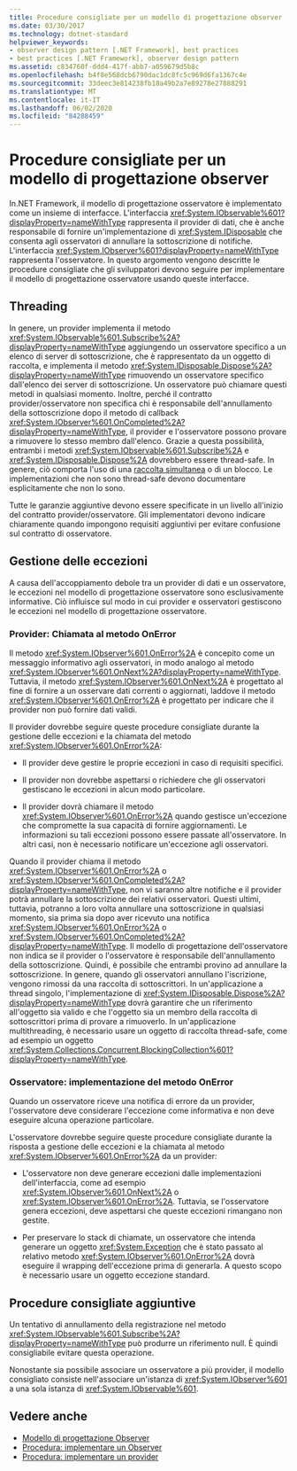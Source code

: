```yaml
---
title: Procedure consigliate per un modello di progettazione observer
ms.date: 03/30/2017
ms.technology: dotnet-standard
helpviewer_keywords:
- observer design pattern [.NET Framework], best practices
- best practices [.NET Framework], observer design pattern
ms.assetid: c834760f-ddd4-417f-abb7-a059679d5b8c
ms.openlocfilehash: b4f8e568dcb6790dac1dc8fc5c969d6fa1367c4e
ms.sourcegitcommit: 33deec3e814238fb18a49b2a7e89278e27888291
ms.translationtype: MT
ms.contentlocale: it-IT
ms.lasthandoff: 06/02/2020
ms.locfileid: "84288459"
---
```

# <a name="observer-design-pattern-best-practices"></a>Procedure consigliate per un modello di progettazione observer
In.NET Framework, il modello di progettazione osservatore è implementato come un insieme di interfacce. L'interfaccia <xref:System.IObservable%601?displayProperty=nameWithType> rappresenta il provider di dati, che è anche responsabile di fornire un'implementazione di <xref:System.IDisposable> che consenta agli osservatori di annullare la sottoscrizione di notifiche. L'interfaccia <xref:System.IObserver%601?displayProperty=nameWithType> rappresenta l'osservatore. In questo argomento vengono descritte le procedure consigliate che gli sviluppatori devono seguire per implementare il modello di progettazione osservatore usando queste interfacce.  
  
## <a name="threading"></a>Threading  
 In genere, un provider implementa il metodo <xref:System.IObservable%601.Subscribe%2A?displayProperty=nameWithType> aggiungendo un osservatore specifico a un elenco di server di sottoscrizione, che è rappresentato da un oggetto di raccolta, e implementa il metodo <xref:System.IDisposable.Dispose%2A?displayProperty=nameWithType> rimuovendo un osservatore specifico dall'elenco dei server di sottoscrizione. Un osservatore può chiamare questi metodi in qualsiasi momento. Inoltre, perché il contratto provider/osservatore non specifica chi è responsabile dell'annullamento della sottoscrizione dopo il metodo di callback <xref:System.IObserver%601.OnCompleted%2A?displayProperty=nameWithType>, il provider e l'osservatore possono provare a rimuovere lo stesso membro dall'elenco. Grazie a questa possibilità, entrambi i metodi <xref:System.IObservable%601.Subscribe%2A> e <xref:System.IDisposable.Dispose%2A> dovrebbero essere thread-safe. In genere, ciò comporta l'uso di una [raccolta simultanea](../parallel-programming/data-structures-for-parallel-programming.md) o di un blocco. Le implementazioni che non sono thread-safe devono documentare esplicitamente che non lo sono.  
  
 Tutte le garanzie aggiuntive devono essere specificate in un livello all'inizio del contratto provider/osservatore. Gli implementatori devono indicare chiaramente quando impongono requisiti aggiuntivi per evitare confusione sul contratto di osservatore.  
  
## <a name="handling-exceptions"></a>Gestione delle eccezioni  
 A causa dell'accoppiamento debole tra un provider di dati e un osservatore, le eccezioni nel modello di progettazione osservatore sono esclusivamente informative. Ciò influisce sul modo in cui provider e osservatori gestiscono le eccezioni nel modello di progettazione osservatore.  
  
### <a name="the-provider----calling-the-onerror-method"></a>Provider: Chiamata al metodo OnError  
 Il metodo <xref:System.IObserver%601.OnError%2A> è concepito come un messaggio informativo agli osservatori, in modo analogo al metodo <xref:System.IObserver%601.OnNext%2A?displayProperty=nameWithType>. Tuttavia, il metodo <xref:System.IObserver%601.OnNext%2A> è progettato al fine di fornire a un osservare dati correnti o aggiornati, laddove il metodo <xref:System.IObserver%601.OnError%2A> è progettato per indicare che il provider non può fornire dati validi.  
  
 Il provider dovrebbe seguire queste procedure consigliate durante la gestione delle eccezioni e la chiamata del metodo <xref:System.IObserver%601.OnError%2A>:  
  
- Il provider deve gestire le proprie eccezioni in caso di requisiti specifici.  
  
- Il provider non dovrebbe aspettarsi o richiedere che gli osservatori gestiscano le eccezioni in alcun modo particolare.  
  
- Il provider dovrà chiamare il metodo <xref:System.IObserver%601.OnError%2A> quando gestisce un'eccezione che compromette la sua capacità di fornire aggiornamenti. Le informazioni su tali eccezioni possono essere passate all'osservatore. In altri casi, non è necessario notificare un'eccezione agli osservatori.  
  
 Quando il provider chiama il metodo <xref:System.IObserver%601.OnError%2A> o <xref:System.IObserver%601.OnCompleted%2A?displayProperty=nameWithType>, non vi saranno altre notifiche e il provider potrà annullare la sottoscrizione dei relativi osservatori. Questi ultimi, tuttavia, potranno a loro volta annullare una sottoscrizione in qualsiasi momento, sia prima sia dopo aver ricevuto una notifica <xref:System.IObserver%601.OnError%2A> o <xref:System.IObserver%601.OnCompleted%2A?displayProperty=nameWithType>. Il modello di progettazione dell'osservatore non indica se il provider o l'osservatore è responsabile dell'annullamento della sottoscrizione. Quindi, è possibile che entrambi provino ad annullare la sottoscrizione. In genere, quando gli osservatori annullano l'iscrizione, vengono rimossi da una raccolta di sottoscrittori. In un'applicazione a thread singolo, l'implementazione di <xref:System.IDisposable.Dispose%2A?displayProperty=nameWithType> dovrà garantire che un riferimento all'oggetto sia valido e che l'oggetto sia un membro della raccolta di sottoscrittori prima di provare a rimuoverlo. In un'applicazione multithreading, è necessario usare un oggetto di raccolta thread-safe, come ad esempio un oggetto <xref:System.Collections.Concurrent.BlockingCollection%601?displayProperty=nameWithType>.  
  
### <a name="the-observer----implementing-the-onerror-method"></a>Osservatore: implementazione del metodo OnError  
 Quando un osservatore riceve una notifica di errore da un provider, l'osservatore deve considerare l'eccezione come informativa e non deve eseguire alcuna operazione particolare.  
  
 L'osservatore dovrebbe seguire queste procedure consigliate durante la risposta a gestione delle eccezioni e la chiamata al metodo <xref:System.IObserver%601.OnError%2A> da un provider:  
  
- L'osservatore non deve generare eccezioni dalle implementazioni dell'interfaccia, come ad esempio <xref:System.IObserver%601.OnNext%2A> o <xref:System.IObserver%601.OnError%2A>. Tuttavia, se l'osservatore genera eccezioni, deve aspettarsi che queste eccezioni rimangano non gestite.  
  
- Per preservare lo stack di chiamate, un osservatore che intenda generare un oggetto <xref:System.Exception> che è stato passato al relativo metodo <xref:System.IObserver%601.OnError%2A> dovrà eseguire il wrapping dell'eccezione prima di generarla. A questo scopo è necessario usare un oggetto eccezione standard.  
  
## <a name="additional-best-practices"></a>Procedure consigliate aggiuntive  
 Un tentativo di annullamento della registrazione nel metodo <xref:System.IObservable%601.Subscribe%2A?displayProperty=nameWithType> può produrre un riferimento null. È quindi consigliabile evitare questa operazione.  
  
 Nonostante sia possibile associare un osservatore a più provider, il modello consigliato consiste nell'associare un'istanza di <xref:System.IObserver%601> a una sola istanza di <xref:System.IObservable%601>.  
  
## <a name="see-also"></a>Vedere anche

- [Modello di progettazione Observer](observer-design-pattern.md)
- [Procedura: implementare un Observer](how-to-implement-an-observer.md)
- [Procedura: implementare un provider](how-to-implement-a-provider.md)
